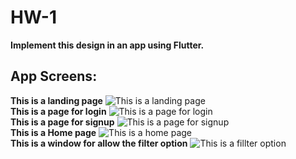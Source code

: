 # HW-1

**Implement this design in an app using Flutter.**
  
## App Screens:

**This is a landing page**
![This is a landing page](assets/Screens_for_Readme/Screen1.png)  
**This is a page for login**
![This is a page for login](assets/Screens_for_Readme/Screen2.png)  
**This is a page for signup**
![This is a page for signup](assets/Screens_for_Readme/Screen3.png)  
**This is a Home page**
![This is a home page](assets/Screens_for_Readme/Screen4.png)  
**This is a window for allow the filter option**
![This is a fillter option](assets/Screens_for_Readme/Screen5.png)  



